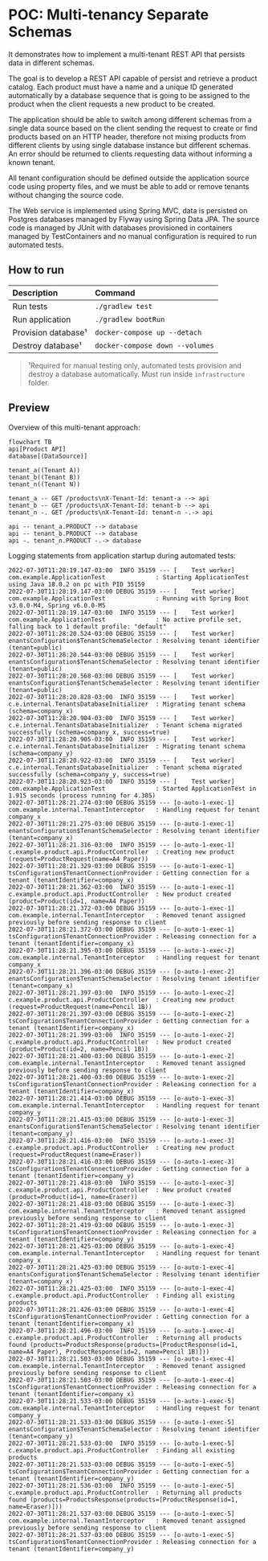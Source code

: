 # POC: Multi-tenancy Separate Schemas

It demonstrates how to implement a multi-tenant REST API that persists data in different schemas.

The goal is to develop a REST API capable of persist and retrieve a product catalog. Each product must have a name and a
unique ID generated automatically by a database sequence that is going to be assigned to the product when the client
requests a new product to be created.

The application should be able to switch among different schemas from a single data source based on the client sending
the request to create or find products based on an HTTP header, therefore not mixing products from different clients
by using single database instance but different schemas. An error should be returned to clients requesting data
without informing a known tenant.

All tenant configuration should be defined outside the application source code using property files, and we must be able
to add or remove tenants without changing the source code.

The Web service is implemented using Spring MVC, data is persisted on Postgres databases managed by Flyway using
Spring Data JPA. The source code is managed by JUnit with databases provisioned in containers managed by TestContainers
and no manual configuration is required to run automated tests.

## How to run

| Description                    | Command                                             |
|:-------------------------------|:----------------------------------------------------|
| Run tests                      | `./gradlew test`                                    |
| Run application                | `./gradlew bootRun`                                 |
| Provision database¹            | `docker-compose up --detach`                        |
| Destroy database¹              | `docker-compose down --volumes`                     |

> ¹Required for manual testing only, automated tests provision and destroy a database automatically. Must run
> inside `infrastructure` folder.

## Preview

Overview of this multi-tenant approach:

```mermaid
flowchart TB
api[Product API]
database[(DataSource)]

tenant_a((Tenant A))
tenant_b((Tenant B))
tenant_n((Tenant N))

tenant_a -- GET /products\nX-Tenant-Id: tenant-a --> api
tenant_b -- GET /products\nX-Tenant-Id: tenant-b --> api
tenant_n -. GET /products\nX-Tenant-Id: tenant-n -.-> api

api -- tenant_a.PRODUCT --> database
api -- tenant_b.PRODUCT --> database
api -. tenant_n.PRODUCT -.-> database
```

Logging statements from application startup during automated tests:

```text
2022-07-30T11:28:19.147-03:00  INFO 35159 --- [    Test worker] com.example.ApplicationTest              : Starting ApplicationTest using Java 18.0.2 on pc with PID 35159
2022-07-30T11:28:19.147-03:00 DEBUG 35159 --- [    Test worker] com.example.ApplicationTest              : Running with Spring Boot v3.0.0-M4, Spring v6.0.0-M5
2022-07-30T11:28:19.147-03:00  INFO 35159 --- [    Test worker] com.example.ApplicationTest              : No active profile set, falling back to 1 default profile: "default"
2022-07-30T11:28:20.524-03:00 DEBUG 35159 --- [    Test worker] enantsConfiguration$TenantSchemaSelector : Resolving tenant identifier (tenant=public)
2022-07-30T11:28:20.544-03:00 DEBUG 35159 --- [    Test worker] enantsConfiguration$TenantSchemaSelector : Resolving tenant identifier (tenant=public)
2022-07-30T11:28:20.568-03:00 DEBUG 35159 --- [    Test worker] enantsConfiguration$TenantSchemaSelector : Resolving tenant identifier (tenant=public)
2022-07-30T11:28:20.828-03:00  INFO 35159 --- [    Test worker] c.e.internal.TenantsDatabaseInitializer  : Migrating tenant schema (schema=company_x)
2022-07-30T11:28:20.904-03:00  INFO 35159 --- [    Test worker] c.e.internal.TenantsDatabaseInitializer  : Tenant schema migrated successfully (schema=company_x, success=true)
2022-07-30T11:28:20.905-03:00  INFO 35159 --- [    Test worker] c.e.internal.TenantsDatabaseInitializer  : Migrating tenant schema (schema=company_y)
2022-07-30T11:28:20.922-03:00  INFO 35159 --- [    Test worker] c.e.internal.TenantsDatabaseInitializer  : Tenant schema migrated successfully (schema=company_y, success=true)
2022-07-30T11:28:20.923-03:00  INFO 35159 --- [    Test worker] com.example.ApplicationTest              : Started ApplicationTest in 1.915 seconds (process running for 4.305)
2022-07-30T11:28:21.274-03:00 DEBUG 35159 --- [o-auto-1-exec-1] com.example.internal.TenantInterceptor   : Handling request for tenant company_x
2022-07-30T11:28:21.275-03:00 DEBUG 35159 --- [o-auto-1-exec-1] enantsConfiguration$TenantSchemaSelector : Resolving tenant identifier (tenant=company_x)
2022-07-30T11:28:21.316-03:00  INFO 35159 --- [o-auto-1-exec-1] c.example.product.api.ProductController  : Creating new product (request=ProductRequest(name=A4 Paper))
2022-07-30T11:28:21.329-03:00 DEBUG 35159 --- [o-auto-1-exec-1] tsConfiguration$TenantConnectionProvider : Getting connection for a tenant (tenantIdentifier=company_x)
2022-07-30T11:28:21.362-03:00  INFO 35159 --- [o-auto-1-exec-1] c.example.product.api.ProductController  : New product created (product=Product(id=1, name=A4 Paper))
2022-07-30T11:28:21.372-03:00 DEBUG 35159 --- [o-auto-1-exec-1] com.example.internal.TenantInterceptor   : Removed tenant assigned previously before sending response to client
2022-07-30T11:28:21.372-03:00 DEBUG 35159 --- [o-auto-1-exec-1] tsConfiguration$TenantConnectionProvider : Releasing connection for a tenant (tenantIdentifier=company_x)
2022-07-30T11:28:21.395-03:00 DEBUG 35159 --- [o-auto-1-exec-2] com.example.internal.TenantInterceptor   : Handling request for tenant company_x
2022-07-30T11:28:21.396-03:00 DEBUG 35159 --- [o-auto-1-exec-2] enantsConfiguration$TenantSchemaSelector : Resolving tenant identifier (tenant=company_x)
2022-07-30T11:28:21.397-03:00  INFO 35159 --- [o-auto-1-exec-2] c.example.product.api.ProductController  : Creating new product (request=ProductRequest(name=Pencil 1B))
2022-07-30T11:28:21.397-03:00 DEBUG 35159 --- [o-auto-1-exec-2] tsConfiguration$TenantConnectionProvider : Getting connection for a tenant (tenantIdentifier=company_x)
2022-07-30T11:28:21.399-03:00  INFO 35159 --- [o-auto-1-exec-2] c.example.product.api.ProductController  : New product created (product=Product(id=2, name=Pencil 1B))
2022-07-30T11:28:21.400-03:00 DEBUG 35159 --- [o-auto-1-exec-2] com.example.internal.TenantInterceptor   : Removed tenant assigned previously before sending response to client
2022-07-30T11:28:21.400-03:00 DEBUG 35159 --- [o-auto-1-exec-2] tsConfiguration$TenantConnectionProvider : Releasing connection for a tenant (tenantIdentifier=company_x)
2022-07-30T11:28:21.414-03:00 DEBUG 35159 --- [o-auto-1-exec-3] com.example.internal.TenantInterceptor   : Handling request for tenant company_y
2022-07-30T11:28:21.415-03:00 DEBUG 35159 --- [o-auto-1-exec-3] enantsConfiguration$TenantSchemaSelector : Resolving tenant identifier (tenant=company_y)
2022-07-30T11:28:21.416-03:00  INFO 35159 --- [o-auto-1-exec-3] c.example.product.api.ProductController  : Creating new product (request=ProductRequest(name=Eraser))
2022-07-30T11:28:21.416-03:00 DEBUG 35159 --- [o-auto-1-exec-3] tsConfiguration$TenantConnectionProvider : Getting connection for a tenant (tenantIdentifier=company_y)
2022-07-30T11:28:21.418-03:00  INFO 35159 --- [o-auto-1-exec-3] c.example.product.api.ProductController  : New product created (product=Product(id=1, name=Eraser))
2022-07-30T11:28:21.418-03:00 DEBUG 35159 --- [o-auto-1-exec-3] com.example.internal.TenantInterceptor   : Removed tenant assigned previously before sending response to client
2022-07-30T11:28:21.419-03:00 DEBUG 35159 --- [o-auto-1-exec-3] tsConfiguration$TenantConnectionProvider : Releasing connection for a tenant (tenantIdentifier=company_y)
2022-07-30T11:28:21.425-03:00 DEBUG 35159 --- [o-auto-1-exec-4] com.example.internal.TenantInterceptor   : Handling request for tenant company_x
2022-07-30T11:28:21.425-03:00 DEBUG 35159 --- [o-auto-1-exec-4] enantsConfiguration$TenantSchemaSelector : Resolving tenant identifier (tenant=company_x)
2022-07-30T11:28:21.425-03:00  INFO 35159 --- [o-auto-1-exec-4] c.example.product.api.ProductController  : Finding all existing products
2022-07-30T11:28:21.426-03:00 DEBUG 35159 --- [o-auto-1-exec-4] tsConfiguration$TenantConnectionProvider : Getting connection for a tenant (tenantIdentifier=company_x)
2022-07-30T11:28:21.496-03:00  INFO 35159 --- [o-auto-1-exec-4] c.example.product.api.ProductController  : Returning all products found (products=ProductsResponse(products=[ProductResponse(id=1, name=A4 Paper), ProductResponse(id=2, name=Pencil 1B)]))
2022-07-30T11:28:21.503-03:00 DEBUG 35159 --- [o-auto-1-exec-4] com.example.internal.TenantInterceptor   : Removed tenant assigned previously before sending response to client
2022-07-30T11:28:21.503-03:00 DEBUG 35159 --- [o-auto-1-exec-4] tsConfiguration$TenantConnectionProvider : Releasing connection for a tenant (tenantIdentifier=company_x)
2022-07-30T11:28:21.533-03:00 DEBUG 35159 --- [o-auto-1-exec-5] com.example.internal.TenantInterceptor   : Handling request for tenant company_y
2022-07-30T11:28:21.533-03:00 DEBUG 35159 --- [o-auto-1-exec-5] enantsConfiguration$TenantSchemaSelector : Resolving tenant identifier (tenant=company_y)
2022-07-30T11:28:21.533-03:00  INFO 35159 --- [o-auto-1-exec-5] c.example.product.api.ProductController  : Finding all existing products
2022-07-30T11:28:21.533-03:00 DEBUG 35159 --- [o-auto-1-exec-5] tsConfiguration$TenantConnectionProvider : Getting connection for a tenant (tenantIdentifier=company_y)
2022-07-30T11:28:21.536-03:00  INFO 35159 --- [o-auto-1-exec-5] c.example.product.api.ProductController  : Returning all products found (products=ProductsResponse(products=[ProductResponse(id=1, name=Eraser)]))
2022-07-30T11:28:21.537-03:00 DEBUG 35159 --- [o-auto-1-exec-5] com.example.internal.TenantInterceptor   : Removed tenant assigned previously before sending response to client
2022-07-30T11:28:21.537-03:00 DEBUG 35159 --- [o-auto-1-exec-5] tsConfiguration$TenantConnectionProvider : Releasing connection for a tenant (tenantIdentifier=company_y)
```